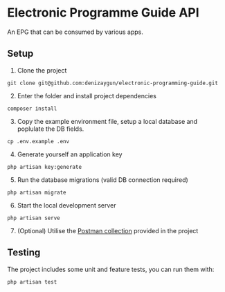 # Electronic Programme Guide API

An EPG that can be consumed by various apps.

## Setup

1. Clone the project

```
git clone git@github.com:denizaygun/electronic-programming-guide.git
```
2. Enter the folder and install project dependencies
```
composer install
```

3. Copy the example environment file, setup a local database and poplulate the DB fields.
```
cp .env.example .env
```

4. Generate yourself an application key
```
php artisan key:generate
```

5. Run the database migrations (valid DB connection required)
```
php artisan migrate
```

6. Start the local development server
```
php artisan serve
```

7. (Optional) Utilise the [Postman collection](epg-api.postman_collection.json) provided in the project

## Testing

The project includes some unit and feature tests, you can run them with:
```
php artisan test
```
